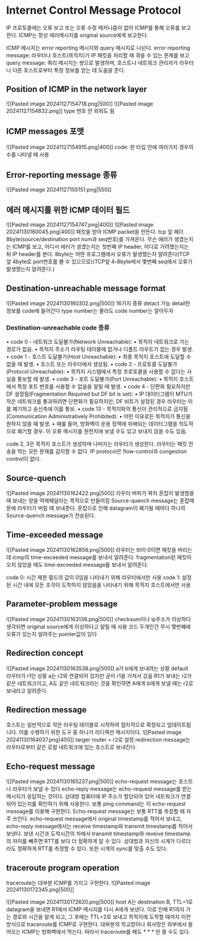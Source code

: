 # Internet Control Message Protocol
IP 프로토콜에는 오류 보고 또는 오류 수정 메커니즘이 없어 ICMP를 통해 오류를 보고한다.
ICMP는 항상 에러메시지를 original source에게 보고한다.

ICMP 메시지는 error reporting 메시지와 query 메시지로 나뉜다.
error reporting message: 라우터나 호스트(목적지)가 IP 패킷을 처리할 때 겪을 수 있는 문제를 보고
query message: 쿼리 메시지는 쌍으로 발생하며, 호스트나 네트워크 관리자가 라우터나 다른 호스트로부터 특정 정보를 얻는 데 도움을 준다.
## Position of ICMP in the network layer
![[Pasted image 20241127154718.png|500]]
![[Pasted image 20241127154832.png]]
type 번호 안 외워도 됨
## ICMP messages 포맷
![[Pasted image 20241127154915.png|400]]
code: 한 타입 안에 여러가지 경우의 수를 나타낼 때 사용
## Error-reporting message 종류
![[Pasted image 20241127155151.png|550]]
## 에러 메시지를 위한 ICMP 데이터 필드
![[Pasted image 20241127154747.png|400]]
![[Pasted image 20241130160045.png|400]]
패킷을 받아 ICMP packet을 만든다.
tcp 앞 헤더 8byte(source/destination port num과 seq번호)를 가져온다.
무슨 에러가 생겼는지는 ICMP를 보고, 어디서 에러가 생겼는지는 첫번째 IP header, 어디로 가려했는지는 뒤 IP header를 본다.
8byte는 어떤 프로그램에서 오류가 발생했는지 알려준다(TCP 앞 4byte로 port번호를 볼 수 있으므로)(TCP앞 4-8byte에서 몇번째 seq에서 오류가 발생했는지 알려준다.)

## Destination-unreachable message format
![[Pasted image 20241130160302.png|500]]
16가지 종류 detact 가능 detail한 정보를 code에 들어간다
type number는 몰라도 code number는 알아두자
### Destination-unreachable code 종류
• code 0 - 네트워크 도달불가(Network Unreachable):
	• 목적지 네트워크로 가는 경로가 없음.
	• 목적지 주소가 라우팅 테이블에 없거나 디폴트 라우트가 없는 경우 발생.
• code 1 - 호스트 도달불가(Host Unreachable):
	• 최종 목적지 호스트에 도달할 수 없을 때 발생.
	• 호스트 또는 라우터에서 생성됨.
• code 2 - 프로토콜 도달불가(Protocol Unreachable):
	• 목적지 시스템에서 특정 프로토콜을 사용할 수 없다는 사실을 통보할 때 발생.
• code 3 - 포트 도달불가(Port Unreachable):
	• 목적지 호스트에서 특정 포트 번호를 사용할 수 없음을 알릴 때 발생.
• code 4 - 단편화 필요하지만 DF 설정됨(Fragmentation Required but DF bit is set):
	• IP 데이터그램이 MTU가 작은 네트워크를 통과하려면 단편화가 필요하지만, DF 비트가 설정된 경우 라우터는 이를 폐기하고 송신측에 이를 통보.
• code 13 - 목적지와의 통신이 관리적으로 금지됨(Communication Administratively Prohibited):
	• 어떤 이유로든 목적지가 통신을 원하지 않을 때 발생.
	• 예를 들어, 방화벽이 운용 정책에 위배되는 데이터그램을 의도적으로 폐기할 경우. 이 오류 메시지를 원천지에 보낼 수도 있고 보내지 않을 수도 있음.

code 2, 3은 목적지 호스트가 생성하며 나머지는 라우터가 생성한다.
라우터는 패킷 전송을 막는 모든 문제를 감지할 수 없다.
IP protocol은 flow-control과 congestion control이 없다.
## Source-quench
![[Pasted image 20241130162422.png|500]]
라우터 버퍼가 꽉차 혼잡이 발생했을 때 보내는 양을 억제해달라는 목적으로 만들어짐
Source-quench message는 혼잡때문에 라우터가 버릴 때 보내준다.
혼잡으로 인해 datagram이 폐기될 때마다 하나의 Source-quench message가 전송된다.
## Time-exceeded message
![[Pasted image 20241130162858.png|500]]
라우터는 ttl이 0이면 패킷을 버리는데 icmp의 time-exceeded message를 보내서 알려준다. 
fragmentation된 패킷이 오지 않았을 때도 time-exceeded message를 보내서 알려준다.

code 0: 시간 제한 필드의 값이 0임을 나타내기 위해 라우터에서만 사용
code 1: 설정된 시간 내에 모든 조각이 도착하지 않았음을 나타내기 위해 목적지 호스트에서만 사용
## Parameter-problem message
![[Pasted image 20241130163136.png|500]]
checksum이나 ip주소가 이상하다 생각되면 original source에게 이상하다고 알릴 때 사용
코드 두개인건 무시
몇번째에 오류가 있는지 알려주는 pointer값이 있다
## Redirection concept
![[Pasted image 20241130163538.png|500]]
a가 b에게 보내려는 상황
default 라우터가 r1인 상황
a는 r2와 연결되어 있지만 굳이 r1을 거쳐서 갔음 
R1가 보내는 r2가 같은 네트워크이고, A도 같은 네트워크라는 것을 확인하면 A에게 b에게 보낼 때는 r2로 보내라고 알려준다.
## Redirection message
호스트는 일반적으로 작은 라우팅 테이블로 시작하여 점차적으로 확장되고 업데이트됩니다. 이를 수행하기 위한 도구 중 하나가 리디렉션 메시지이다.
![[Pasted image 20241130164037.png|400]]
targer router = r2로 설정
redirection message는 라우터로부터 같은 로컬 네트워크에 있는 호스트로 보내진다.
## Echo-request message
![[Pasted image 20241130165237.png|500]]
echo-request message는 호스트나 라우터가 보낼 수 있다
echo-reply message는 echo-request message를 받는 메시지가 응답하는 것이다.
상대방 컴퓨터에 IP 주소가 할당되어 있어 네트워크가 연결되어 있는지를 확인하기 위해 사용한다.
보통 ping command는 이 echo-request message를 이용해 구현한다.
Echo-request message는 보통 RTT를 측정할 때 자주 쓰인다.
echo-request message에서 original timestamp를 적어서 보내고, echo-reply message에서는 receive timestamp와 transmit timestamp를 적어서 보낸다.
보낸 시간과 도착시간의 차에서 transmit timestamp와 reveive timestamp의 차이를 빼주면 RTT를 보다 더 정확하게 알 수 있다.
상대방과 자신의 시계가 다르더라도 정확하게 RTT를 측정할 수 있다. 또한 시계의 sync를 맞출 수도 있다.
## traceroute program operation
traceroute는 대부분 ICMP를 가지고 구현한다.
![[Pasted image 20241130172345.png|500]]

![[Pasted image 20241130172620.png|500]]
host A는 destination B, TTL=1로 datagram을 보내면 R1에서 ICMP 메시지를 다시 A에게 보낸다. 이로 인해 R1까지 가는 경로와 시간을 알게 되고, 그 후에는 TTL=2로 보내고 목적지에 도착할 때까지 이런 방식으로 traceroute를 ICMP로 구현한다.
대부분의 학교망이나 회사망은 외부에서 들어오는 ICMP는 방화벽에서 막는다. 따라서 traceroute를 해도 * * * 만 뜰 수도 있다.
